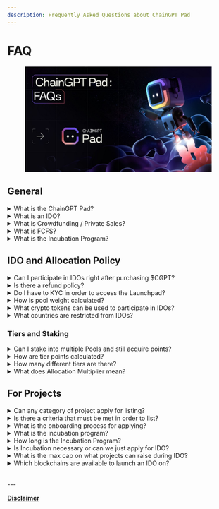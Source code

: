 ```yaml
---
description: Frequently Asked Questions about ChainGPT Pad
---
```


# FAQ

<figure><img src="../../.gitbook/assets/Pad FAQs.jpg" alt=""><figcaption></figcaption></figure>

## General

<details>

<summary>What is the ChainGPT Pad?</summary>

It is a platform for incubating promising projects that are looking to introduce a token into their ecosystems and launch them via IDOs.

</details>

<details>

<summary>What is an IDO?</summary>

IDO stands for Initial DEX Offering. It is a public fundraising method that pools retail users' capital by utilizing a decentralized platform to facilitate transactions.

This model is superior to the preceding ICO model because the platform can provide a higher degree of security for end users by collecting the funding and only releasing the projects after the satisfaction of specific criteria.

</details>

<details>

<summary>What is Crowdfunding / Private Sales?</summary>

The crowdfunding/private sale is a very early round of fundraising that takes place right before an IDO.

Typically, just a day or so before an IDO launch. These rounds tend to offer superior rates but also incur prolonged vesting periods.

</details>

<details>

<summary>What is FCFS?</summary>

FCFS is the acronym for First-Come-First-Serve, and it refers to the round of fundraising that becomes available to the general public after the guaranteed round.

As the name might suggest, FCFS rounds are based on timing; available token supplies are sold to participants who arrive ahead of others.

</details>

<details>

<summary>What is the Incubation Program?</summary>

Providing support, guidance, and accelerating excellence, the ChainGPT Incubation is an extensive, in-depth, multi-month-long program of intense, intimate collaboration between promising projects that are looking to launch into Web3.

</details>

## IDO and Allocation Policy

<details>

<summary>Can I participate in IDOs right after purchasing $CGPT?</summary>

Almost. Before being able to participate in the IDOs, users must do two more actions.\
\
First, once $CGPT is acquired, users must make sure to have enough tier points for inclusion; if yes, then simply staking their tokens in the official [Staking Dashboard](https://pad.chaingpt.org/staking-pools).\
\
Second, they must pass KYC [http://url.chaingpt.org/kyc](http://url.chaingpt.org/kyc).

</details>

<details>

<summary>Is there a refund policy?</summary>

Yes. Every IDO launch will have a “refund grace period” of 7–14 days, allowing participating users added time to evaluate their decisions before finalizing the commitments.

</details>

<details>

<summary>Do I have to KYC in order to access the Launchpad?</summary>

Yes. KYC is required for participating at any tier level. The KYC process has been made maximally simple through our partner, Blockpass. To sign up, please follow our official link: [http://url.chaingpt.org/kyc](http://url.chaingpt.org/kyc).

</details>

<details>

<summary>How is pool weight calculated?</summary>

Pool weight is calculated based on the distribution of tier points among participating members and their corresponding tier levels.

Every pool has a structured base range that is dependent on their staking tier points.

Bronze | 1x | 2,000 points — 19,999 points Silver | 4x — 9.99x | 20,000 points — 49,999 points Gold | 10x — 39.99x | 50,000 points — 199,999 points Diamond | 40x + | 200,000 points +

The pool weight indicates how much multiplier is applied to that specific tier level’s allocation capacity.

Bronze maintains a base level of 1x multiplier throughout its entire point range. The Silver, Gold, and Diamond levels pool weights are scaled proportionally to the individual stakers point position within its range. To best understand the mechanism is through an empirical example:

In the event of a Silver tier with 20,000 points, they have a 4x multiplier. In the event of a Silver tier with 35,000 points, they have a 7x multiplier. In the event of a Silver tier with 49,999 points, they have a 9.99x multiplier.

This logic applies to the Gold tier equally.

Given that Diamond level can theoretically have no point limit, the cap on the multiplier for them is logarithmically relational to the total IDO’s upper bound.

</details>

<details>

<summary>What crypto tokens can be used to participate in IDOs?</summary>

Stablecoins: USDT, USDC, BUSD\
Cryptocurrencies: BNB, ETH

</details>

<details>

<summary>What countries are restricted from IDOs?</summary>

The following countries are currently restricted due to regulatory bans on crypto or staking, international sanctions, or the absence of necessary operating licenses:

Afghanistan, Algeria, American Samoa, Australia, Austria, Bahrain, Bangladesh, Belgium, Bolivia, Botswana, Bulgaria, Canada, Central African Republic, China, Croatia, Cuba, Cyprus, Czech Republic, Democratic People’s Republic of Korea (North Korea), Denmark, Egypt, Estonia, Ethiopia, Finland, France, Germany, Ghana, Greece, Guam, Hungary, Iran, Iraq, Ireland, Italy, Japan, Kuwait, Latvia, Libya, Lithuania, Luxembourg, Malaysia, Malta, Morocco, Nepal, Netherlands, Nigeria, Pakistan, Panama, Philippines, Poland, Portugal, Puerto Rico, Qatar, Romania, Samoa, Singapore, Slovakia, Slovenia, South Africa, South Korea, South Sudan, Spain, Sri Lanka, Sudan, Sweden, Switzerland, Syria, Thailand, Trinidad and Tobago, Tunisia, United Arab Emirates (UAE), United Kingdom, United States, US Virgin Islands, Uzbekistan, Venezuela, Yemen.

</details>

### Tiers and Staking

<details>

<summary>Can I stake into multiple Pools and still acquire points?</summary>

Yes. If you wish to split up your $CGPT stake across different pools, the launchpad will calculate your points based on their individual placements.

For example, if you stake 2,500 $CGPT into the 45-day pool for 2,500 points and 2,500 $CGPT into the 180-day pool for 3,750 points, your associated wallet will be attributed the aggregated 6,250 tier points.

</details>

<details>

<summary>How are tier points calculated?</summary>

Tier points are calculated based on two simple factors: the number of tokens staked and the duration of the staking pool to which they are allocated.

1 $CGPT = 1 point

45 days.  = 1:1 point

90 days = 1:1.3 points,&#x20;

180 days = 1:1.5 points

365 days = 1:2 points

Example: 1,000 $CGPT in the 180-day pool would yield 1,500 points.

</details>

<details>

<summary>How many different tiers are there?</summary>

There are four tiers in the launchpad system: Bronze, Silver, Gold, and Diamond. To understand how tier levels are calculated, please refer to our dedicated post: [ChainGPT Launch Pad — Tier System & Staking](https://medium.com/chaingpt-blog/chaingpt-launch-pad-tier-system-staking-364d2a63a10e).

</details>

<details>

<summary>What does Allocation Multiplier mean?</summary>

The allocation multiplier specifies the amount of tokens that participants can purchase at the different tier levels. Every tier has its own corresponding allocation multiplier: Bronze: 1, Silver: 4+, Gold: 10+, Diamond 40+.

</details>

## For Projects

<details>

<summary>Can any category of project apply for listing?</summary>

Yes, absolutely!\
\
Innovators from all sectors of the digital economy are invited to apply.

</details>

<details>

<summary>Is there a criteria that must be met in order to list?</summary>

Yes. ChainGPT upholds high-quality standards that must be met in order for a project to be given access to the LaunchPad.

</details>

<details>

<summary>What is the onboarding process for applying?</summary>

After submitting an application, they will undergo an initial screening by the ChainGPT Team. Following the screening, projects will be put through an in-depth due-diligence process. Only projects that pass the rigorous qualitative assessment are inducted into the incubator and allowed to list their IDOs on the Launchpad.

</details>

<details>

<summary>What is the incubation program?</summary>

The incubation program is a system to support the early stages of a project's development and bootstrap its operations prior to launching the product.

</details>

<details>

<summary>How long is the Incubation Program?</summary>

The incubation program's duration depends on the project's individual needs, averaging around 12 months but can be as long as 18–24 months.

</details>

<details>

<summary>Is Incubation necessary or can we just apply for IDO?</summary>

Projects are not required to be incubated to apply for an IDO listing. However, if a project decides to go through the incubation program, then it must IDO via the ChainGPT Pad.

</details>

<details>

<summary>What is the max cap on what projects can raise during IDO?</summary>

There is no set maximum. The capacity is based on a project-to-project basis. Many factors will be considered, which help gauge potential outcomes whenever the fundraising goals are being set, which will dictate the maximum capacity.

</details>

<details>

<summary>Which blockchains are available to launch an IDO on?</summary>

Here are the blockchains currently available to host your IDO on through ChainGPT Pad:\
\
\- Ethereum\
\- Polygon\
\- Solana\
\- Arbitrum\
\- Avalanche\
\- BSC\
\- Base\
\- Zk-sync\
\- Core\
\- X Layer\
\- Linea\
\- Blast\
\- Berachain\
\- Sonic\
\
We are consistently updating this list to provide the best experience for projects on our platform!

</details>

\
\---

[**Disclaimer**](../../misc/legal-docs/disclaimer.md)
